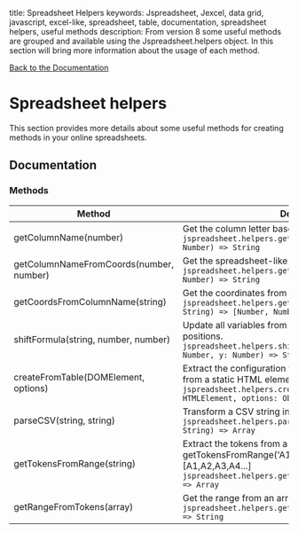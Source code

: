 title: Spreadsheet Helpers
keywords: Jspreadsheet, Jexcel, data grid, javascript, excel-like, spreadsheet, table, documentation, spreadsheet helpers, useful methods
description: From version 8 some useful methods are grouped and available using the Jspreadsheet.helpers object. In this section will bring more information about the usage of each method.

[Back to the Documentation](/docs/v8 "Back to the documentation section")

# Spreadsheet helpers

This section provides more details about some useful methods for creating methods in your online spreadsheets. 

## Documentation

### Methods

| Method                                  | Description                                                                                                                                                                   |
| ----------------------------------------|-------------------------------------------------------------------------------------------------------------------------------------------------------------------------------|
| getColumnName(number)                   | Get the column letter based on a number.<br/>`jspreadsheet.helpers.getColumnName(columnNumber: Number) => String`                                                             |
| getColumnNameFromCoords(number, number) | Get the spreadsheet-like cell name from the coordinates.<br/>`jspreadsheet.helpers.getColumnName(x: Number, y: Number) => String`                                             |
| getCoordsFromColumnName(string)         | Get the coordinates from the spreadsheet-like cell name.<br/>`jspreadsheet.helpers.getCoordsFromColumnName(cellName: String) => [Number, Number]`                             |
| shiftFormula(string, number, number)    | Update all variables from a formula based a shift of x, y positions.<br/>`jspreadsheet.helpers.shiftFormula(formula: String, x: Number, y: Number) => String`                 |
| createFromTable(DOMElement, options)    | Extract the configuration to create a new spreadsheet from a static HTML element.<br/>`jspreadsheet.helpers.createFromTable(element: HTMLElement, options: Object) => Object` |
| parseCSV(string, string)                | Transform a CSV string into an array.<br/>`jspreadsheet.helpers.parseCSV(data: String, delimiter: String) => Array`                                                           |
| getTokensFromRange(string)              | Extract the tokens from a range. Example: getTokensFromRange('A1:A10'); // returns [A1,A2,A3,A4...]<br/>`jspreadsheet.helpers.getTokensFromRange(range: String) => Array`     |
| getRangeFromTokens(array)               | Get the range from an array of tokens. <br/>`jspreadsheet.helpers.getRangeFromTokens(tokens: Array) => String`                                                                |


